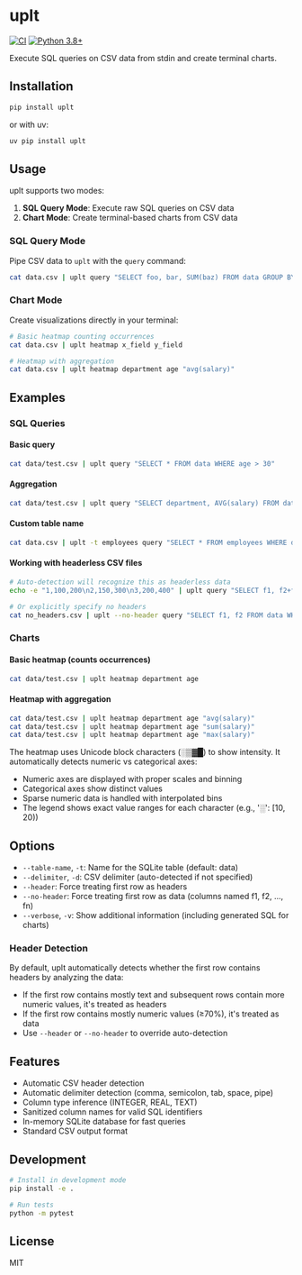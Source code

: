 # uplt

[![CI](https://github.com/okuvshynov/experiments/workflows/CI/badge.svg)](https://github.com/okuvshynov/experiments/actions/workflows/ci.yml)
[![Python 3.8+](https://img.shields.io/badge/python-3.8+-blue.svg)](https://www.python.org/downloads/)

Execute SQL queries on CSV data from stdin and create terminal charts.

## Installation

```bash
pip install uplt
```

or with uv:

```bash
uv pip install uplt
```

## Usage

uplt supports two modes:
1. **SQL Query Mode**: Execute raw SQL queries on CSV data
2. **Chart Mode**: Create terminal-based charts from CSV data

### SQL Query Mode

Pipe CSV data to `uplt` with the `query` command:

```bash
cat data.csv | uplt query "SELECT foo, bar, SUM(baz) FROM data GROUP BY foo, bar"
```

### Chart Mode

Create visualizations directly in your terminal:

```bash
# Basic heatmap counting occurrences
cat data.csv | uplt heatmap x_field y_field

# Heatmap with aggregation
cat data.csv | uplt heatmap department age "avg(salary)"
```

## Examples

### SQL Queries

#### Basic query
```bash
cat data/test.csv | uplt query "SELECT * FROM data WHERE age > 30"
```

#### Aggregation
```bash
cat data/test.csv | uplt query "SELECT department, AVG(salary) FROM data GROUP BY department"
```

#### Custom table name
```bash
cat data.csv | uplt -t employees query "SELECT * FROM employees WHERE department = 'Engineering'"
```

#### Working with headerless CSV files
```bash
# Auto-detection will recognize this as headerless data
echo -e "1,100,200\n2,150,300\n3,200,400" | uplt query "SELECT f1, f2+f3 as total FROM data"

# Or explicitly specify no headers
cat no_headers.csv | uplt --no-header query "SELECT f1, f2 FROM data WHERE f3 > 100"
```

### Charts

#### Basic heatmap (counts occurrences)
```bash
cat data/test.csv | uplt heatmap department age
```

#### Heatmap with aggregation
```bash
cat data/test.csv | uplt heatmap department age "avg(salary)"
cat data/test.csv | uplt heatmap department age "sum(salary)"
cat data/test.csv | uplt heatmap department age "max(salary)"
```

The heatmap uses Unicode block characters (░▒▓█) to show intensity. It automatically detects numeric vs categorical axes:
- Numeric axes are displayed with proper scales and binning
- Categorical axes show distinct values
- Sparse numeric data is handled with interpolated bins
- The legend shows exact value ranges for each character (e.g., '░': [10, 20))

## Options

- `--table-name`, `-t`: Name for the SQLite table (default: data)
- `--delimiter`, `-d`: CSV delimiter (auto-detected if not specified)
- `--header`: Force treating first row as headers
- `--no-header`: Force treating first row as data (columns named f1, f2, ..., fn)
- `--verbose`, `-v`: Show additional information (including generated SQL for charts)

### Header Detection

By default, uplt automatically detects whether the first row contains headers by analyzing the data:
- If the first row contains mostly text and subsequent rows contain more numeric values, it's treated as headers
- If the first row contains mostly numeric values (≥70%), it's treated as data
- Use `--header` or `--no-header` to override auto-detection

## Features

- Automatic CSV header detection
- Automatic delimiter detection (comma, semicolon, tab, space, pipe)
- Column type inference (INTEGER, REAL, TEXT)
- Sanitized column names for valid SQL identifiers
- In-memory SQLite database for fast queries
- Standard CSV output format

## Development

```bash
# Install in development mode
pip install -e .

# Run tests
python -m pytest
```

## License

MIT